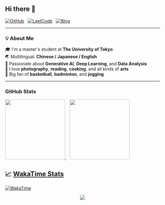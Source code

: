 ## Hi there 👋
[![GitHub](https://img.shields.io/badge/GitHub-181717?style=flat&logo=github&logoColor=white)](https://github.com/Calista0429)
&nbsp; [![LeetCode](https://img.shields.io/badge/LeetCode-1A73E8?style=flat&logo=leetcode&logoColor=white)](https://leetcode.com/u/Calista0429/)
&nbsp; [![Blog](https://img.shields.io/badge/Blog-ff7f2a?style=flat&logo=bookstack&logoColor=white)](https://calista0429.github.io)

---

### 💡 About Me

🎓 I'm a master's student at **The University of Tokyo**  
🌏 Multilingual: **Chinese / Japanese / English**  
🎯 Passionate about **Generative AI**, **Deep Learning**, and **Data Analysis**  
🎨 I love **photography**, **reading**, **cooking**, and all kinds of **arts**  
🏀 Big fan of **basketball**, **badminton**, and **jogging**

---


### GitHub Stats
<a href="https://github.com/anuraghazra/github-readme-stats">
<img src="https://github-readme-stats.vercel.app/api?username=Calista0429&show_icons=true&theme=radical" height="195" width="">
</a>
&ensp;
<a href="https://github.com/anuraghazra/github-readme-stats">
<img src="https://github-readme-stats.vercel.app/api/top-langs/?username=Calista0429&langs_count=8&layout=compact&theme=tokyonight" height="195" width="">
</a>

## 📈 [WakaTime Stats](https://wakatime.com/@Calista0429)

[![WakaTime](https://img.shields.io/badge/WakaTime-Calista0429-blueviolet?style=flat&logo=wakatime&logoColor=white)](https://wakatime.com/@Calista0429)

<div align="center">
  <img src="https://github-readme-stats.vercel.app/api/wakatime?username=Calista0429&layout=compact&theme=tokyonight" />
</div>




<!--
**Calista0429/Calista0429** is a ✨ _special_ ✨ repository because its `README.md` (this file) appears on your GitHub profile.

Here are some ideas to get you started:

- 🔭 I’m currently working on ...
- 🌱 I’m currently learning ...
- 👯 I’m looking to collaborate on ...
- 🤔 I’m looking for help with ...
- 💬 Ask me about ...
- 📫 How to reach me: ...
- 😄 Pronouns: ...
- ⚡ Fun fact: ...
-->
